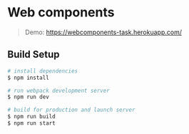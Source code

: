 # Web components

> Demo: https://webcomponents-task.herokuapp.com/

## Build Setup

```bash
# install dependencies
$ npm install

# run webpack development server
$ npm run dev

# build for production and launch server
$ npm run build
$ npm run start
```
